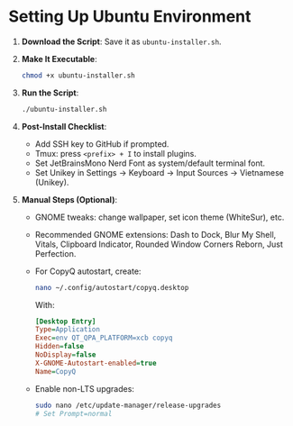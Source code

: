 # Setting Up Ubuntu Environment

1. **Download the Script**: Save it as `ubuntu-installer.sh`.

2. **Make It Executable**:

   ```bash
   chmod +x ubuntu-installer.sh
   ```

3. **Run the Script**:

   ```bash
   ./ubuntu-installer.sh
   ```

4. **Post-Install Checklist**:

   * Add SSH key to GitHub if prompted.
   * Tmux: press `<prefix> + I` to install plugins.
   * Set JetBrainsMono Nerd Font as system/default terminal font.
   * Set Unikey in Settings → Keyboard → Input Sources → Vietnamese (Unikey).

5. **Manual Steps (Optional)**:

   * GNOME tweaks: change wallpaper, set icon theme (WhiteSur), etc.
   * Recommended GNOME extensions: Dash to Dock, Blur My Shell, Vitals, Clipboard Indicator, Rounded Window Corners Reborn, Just Perfection.
   * For CopyQ autostart, create:

     ```bash
     nano ~/.config/autostart/copyq.desktop
     ```

     With:

     ```ini
     [Desktop Entry]
     Type=Application
     Exec=env QT_QPA_PLATFORM=xcb copyq
     Hidden=false
     NoDisplay=false
     X-GNOME-Autostart-enabled=true
     Name=CopyQ
     ```

   * Enable non-LTS upgrades:

     ```bash
     sudo nano /etc/update-manager/release-upgrades
     # Set Prompt=normal
     ```
